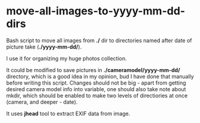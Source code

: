 # move-all-images-to-yyyy-mm-dd-dirs

Bash script to move all images from **./** dir to directories named after date of picture take (**./yyyy-mm-dd/**).

I use it for organizing my huge photos collection.  

It could be modified to save pictures in **./cameramodel/yyyy-mm-dd/** directory, which is a good idea in my opinion, bud I have done that manually before writing this script. 
Changes should not be big - apart from getting desired camera model info into variable, one should also take note about mkdir, which should be enabled to make two levels of directiories at once (camera, and deeper -  date).

It uses **jhead** tool to extract EXIF data from image.